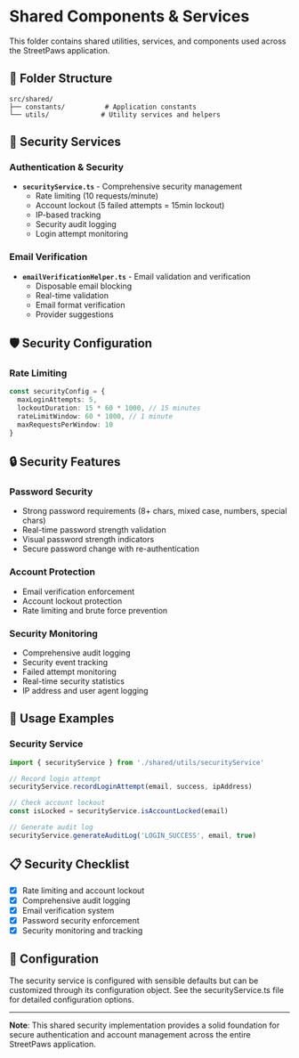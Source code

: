 # Shared Components & Services

This folder contains shared utilities, services, and components used across the StreetPaws application.

## 📁 Folder Structure

```
src/shared/
├── constants/          # Application constants
└── utils/             # Utility services and helpers
```

## 🔐 Security Services

### Authentication & Security
- **`securityService.ts`** - Comprehensive security management
  - Rate limiting (10 requests/minute)
  - Account lockout (5 failed attempts = 15min lockout)
  - IP-based tracking
  - Security audit logging
  - Login attempt monitoring

### Email Verification
- **`emailVerificationHelper.ts`** - Email validation and verification
  - Disposable email blocking
  - Real-time validation
  - Email format verification
  - Provider suggestions

## 🛡️ Security Configuration

### Rate Limiting
```typescript
const securityConfig = {
  maxLoginAttempts: 5,
  lockoutDuration: 15 * 60 * 1000, // 15 minutes
  rateLimitWindow: 60 * 1000, // 1 minute
  maxRequestsPerWindow: 10
}
```

## 🔒 Security Features

### Password Security
- Strong password requirements (8+ chars, mixed case, numbers, special chars)
- Real-time password strength validation
- Visual password strength indicators
- Secure password change with re-authentication

### Account Protection
- Email verification enforcement
- Account lockout protection
- Rate limiting and brute force prevention

### Security Monitoring
- Comprehensive audit logging
- Security event tracking
- Failed attempt monitoring
- Real-time security statistics
- IP address and user agent logging

## 🚀 Usage Examples

### Security Service
```typescript
import { securityService } from './shared/utils/securityService'

// Record login attempt
securityService.recordLoginAttempt(email, success, ipAddress)

// Check account lockout
const isLocked = securityService.isAccountLocked(email)

// Generate audit log
securityService.generateAuditLog('LOGIN_SUCCESS', email, true)
```

## 📋 Security Checklist

- [x] Rate limiting and account lockout
- [x] Comprehensive audit logging
- [x] Email verification system
- [x] Password security enforcement
- [x] Security monitoring and tracking

## 🔧 Configuration

The security service is configured with sensible defaults but can be customized through its configuration object. See the securityService.ts file for detailed configuration options.

---

**Note**: This shared security implementation provides a solid foundation for secure authentication and account management across the entire StreetPaws application.
